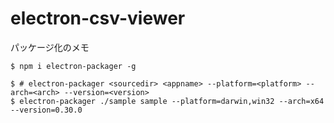 # electron-csv-viewer

パッケージ化のメモ

```
$ npm i electron-packager -g
```

```
$ # electron-packager <sourcedir> <appname> --platform=<platform> --arch=<arch> --version=<version>
$ electron-packager ./sample sample --platform=darwin,win32 --arch=x64 --version=0.30.0
```
